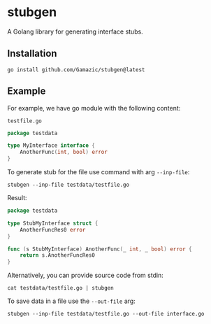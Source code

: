 # stubgen

A Golang library for generating interface stubs.

## Installation

```shell
go install github.com/Gamazic/stubgen@latest
```

## Example

For example, we have go module with the following content: 

`testfile.go`
```go
package testdata

type MyInterface interface {
	AnotherFunc(int, bool) error
}

```

To generate stub for the file use command with arg `--inp-file`:

```shell
stubgen --inp-file testdata/testfile.go
```

Result:

```go
package testdata

type StubMyInterface struct {
	AnotherFuncRes0 error
}

func (s StubMyInterface) AnotherFunc(_ int, _ bool) error {
	return s.AnotherFuncRes0
}

```

Alternatively, you can provide source code from stdin:

```shell
cat testdata/testfile.go | stubgen
```

To save data in a file use the `--out-file` arg:

```shell
stubgen --inp-file testdata/testfile.go --out-file interface.go
```
